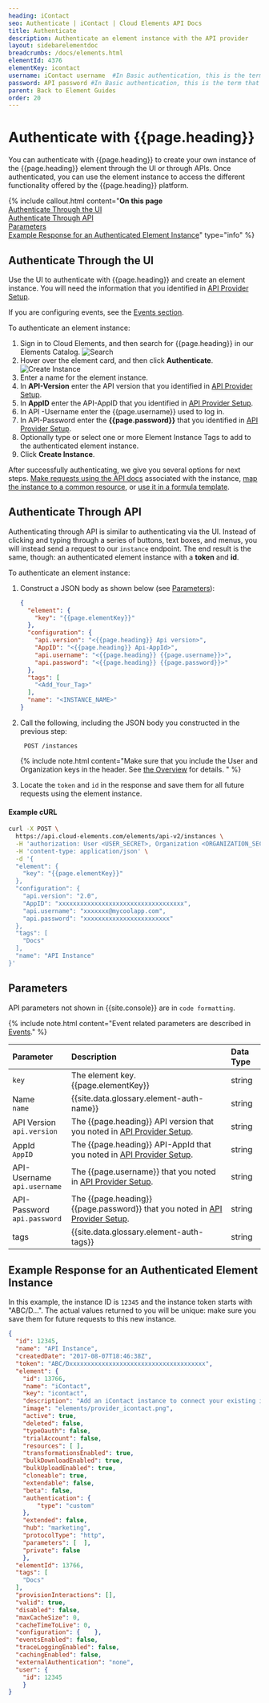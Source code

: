 ```yaml
---
heading: iContact
seo: Authenticate | iContact | Cloud Elements API Docs
title: Authenticate
description: Authenticate an element instance with the API provider
layout: sidebarelementdoc
breadcrumbs: /docs/elements.html
elementId: 4376
elementKey: icontact
username: iContact username  #In Basic authentication, this is the term that we have mapped to our "username" parameter
password: API password #In Basic authentication, this is the term that we have mapped to our "password" parameter
parent: Back to Element Guides
order: 20
---
```


# Authenticate with {{page.heading}}

You can authenticate with {{page.heading}} to create your own instance of the {{page.heading}} element through the UI or through APIs. Once authenticated, you can use the element instance to access the different functionality offered by the {{page.heading}} platform.

{% include callout.html content="<strong>On this page</strong></br><a href=#authenticate-through-the-ui>Authenticate Through the UI</a></br><a href=#authenticate-through-api>Authenticate Through API</a></br><a href=#parameters>Parameters</a></br><a href=#example-response-for-an-authenticated-element-instance>Example Response for an Authenticated Element Instance</a>" type="info" %}

## Authenticate Through the UI

Use the UI to authenticate with {{page.heading}} and create an element instance. You will need the information that you identified in [API Provider Setup](setup.html).

If you are configuring events, see the [Events section](events.html).

To authenticate an element instance:

1. Sign in to Cloud Elements, and then search for {{page.heading}} in our Elements Catalog.
![Search](../img/Element-Search2.png)
4. Hover over the element card, and then click **Authenticate**.
![Create Instance](../img/Create-Instance.gif)
5. Enter a name for the element instance.
6. In **API-Version** enter the API version that you identified in [API Provider Setup](setup.html).
7. In **AppID** enter the API-AppID that you identified in [API Provider Setup](setup.html).
8. In API -Username enter the {{page.username}} used to log in.
6. In API-Password enter the **{{page.password}}** that you identified in [API Provider Setup](setup.html).
9. Optionally type or select one or more Element Instance Tags to add to the authenticated element instance.
7. Click **Create Instance**.

After successfully authenticating, we give you several options for next steps. [Make requests using the API docs](/docs/guides/elements/instances.html#test-an-element-instance) associated with the instance, [map the instance to a common resource](/docs/guides/common-resources/mapping.html), or [use it in a formula template](/docs/guides/formulasC2/build-template.html).

## Authenticate Through API

Authenticating through API is similar to authenticating via the UI. Instead of clicking and typing through a series of buttons, text boxes, and menus, you will instead send a request to our `instance` endpoint. The end result is the same, though: an authenticated element instance with a  **token** and **id**.

To authenticate an element instance:

1. Construct a JSON body as shown below (see [Parameters](#parameters)):


    ```json
    {
      "element": {
        "key": "{{page.elementKey}}"
      },
      "configuration": {
        "api.version": "<{{page.heading}} Api version>",
        "AppID": "<{{page.heading}} Api-AppId>",
        "api.username": "<{{page.heading}} {{page.username}}>",
        "api.password": "<{{page.heading}} {{page.password}}>"
      },
      "tags": [
        "<Add_Your_Tag>"
      ],
      "name": "<INSTANCE_NAME>"
    }
    ```

1. Call the following, including the JSON body you constructed in the previous step:

        POST /instances

    {% include note.html content="Make sure that you include the User and Organization keys in the header. See <a href=index.html#authenticating-with-cloud-elements>the Overview</a> for details. " %}

1. Locate the `token` and `id` in the response and save them for all future requests using the element instance.

#### Example cURL

```bash
curl -X POST \
  https://api.cloud-elements.com/elements/api-v2/instances \
  -H 'authorization: User <USER_SECRET>, Organization <ORGANIZATION_SECRET>' \
  -H 'content-type: application/json' \
  -d '{
  "element": {
    "key": "{{page.elementKey}}"
  },
  "configuration": {
    "api.version": "2.0",
    "AppID": "xxxxxxxxxxxxxxxxxxxxxxxxxxxxxxxxxxx",
    "api.username": "xxxxxxx@mycoolapp.com",
    "api.password": "xxxxxxxxxxxxxxxxxxxxxxxx"
  },
  "tags": [
    "Docs"
  ],
  "name": "API Instance"
}'
```
## Parameters

API parameters not shown in {{site.console}} are in `code formatting`.

{% include note.html content="Event related parameters are described in <a href=events.html>Events</a>." %}

| Parameter | Description   | Data Type |
| :------------- | :------------- | :------------- |
| `key` | The element key.<br>{{page.elementKey}}  | string  |
| Name</br>`name` |  {{site.data.glossary.element-auth-name}}  | string  |
| API Version</br>`api.version` |  The {{page.heading}} API version that you noted in [API Provider Setup](setup.html). |  string |  | string  |
| AppId</br>`AppID` |  The {{page.heading}} API-AppId that you noted in [API Provider Setup](setup.html). |  string |  | string  |
| API-Username</br>`api.username` | The {{page.username}} that you noted in [API Provider Setup](setup.html). |  string |
| API-Password</br>`api.password` | The {{page.heading}} {{page.password}} that you noted in [API Provider Setup](setup.html). | string |
| tags | {{site.data.glossary.element-auth-tags}} | string |

## Example Response for an Authenticated Element Instance

In this example, the instance ID is `12345` and the instance token starts with "ABC/D...". The actual values returned to you will be unique: make sure you save them for future requests to this new instance.

```json
{
  "id": 12345,
  "name": "API Instance",
  "createdDate": "2017-08-07T18:46:38Z",
  "token": "ABC/Dxxxxxxxxxxxxxxxxxxxxxxxxxxxxxxxxxxxxxx",
  "element": {
    "id": 13766,
    "name": "iContact",
    "key": "icontact",
    "description": "Add an iContact instance to connect your existing iContact account to the Marketing Hub, allowing you to manage campaigns, lists, contacts etc. across multiple Marketing Elements. You will need your iContact account information to add an instance.",
    "image": "elements/provider_icontact.png",
    "active": true,
    "deleted": false,
    "typeOauth": false,
    "trialAccount": false,
    "resources": [ ],
    "transformationsEnabled": true,
    "bulkDownloadEnabled": true,
    "bulkUploadEnabled": true,
    "cloneable": true,
    "extendable": false,
    "beta": false,
    "authentication": {
        "type": "custom"
    },
    "extended": false,
    "hub": "marketing",
    "protocolType": "http",
    "parameters": [  ],
    "private": false
    },
  "elementId": 13766,
  "tags": [
    "Docs"
  ],
  "provisionInteractions": [],
  "valid": true,
  "disabled": false,
  "maxCacheSize": 0,
  "cacheTimeToLive": 0,
  "configuration": {    },
  "eventsEnabled": false,
  "traceLoggingEnabled": false,
  "cachingEnabled": false,
  "externalAuthentication": "none",
  "user": {
    "id": 12345
    }
}
```
